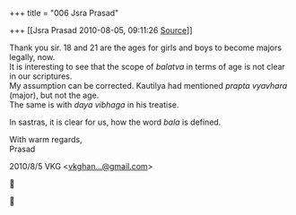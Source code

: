 +++
title = "006 Jsra Prasad"

+++
[[Jsra Prasad	2010-08-05, 09:11:26 [Source](https://groups.google.com/g/bvparishat/c/HrzWWGVWESk)]]



Thank you sir. 18 and 21 are the ages for girls and boys to become majors legally, now.  
It is interesting to see that the scope of *balatva* in terms of age is not clear in our scriptures.  
My assumption can be corrected. Kautilya had mentioned *prapta vyavhara* (major), but not the age.  
The same is with *daya vibhaga* in his treatise.  
  
In sastras, it is clear for us, how the word *bala* is defined.  
  
With warm regards,  
Prasad  
  

2010/8/5 VKG \<[vkghan...@gmail.com]()\>





